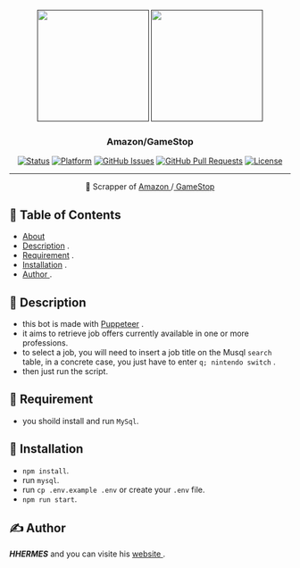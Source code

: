 <p align="center">
  <a href="" rel="noopener">
 <img width="200px" src="https://cdn.icon-icons.com/icons2/1195/PNG/512/1490889698-amazon_82521.png"></a>
  <a href="" rel="noopener">
 <img width="200px" src="https://companieslogo.com/img/orig/GME.D-1747435e.png"></a>
</p>

<h3 align="center">Amazon/GameStop</h3>

<div align="center">

[![Status](https://img.shields.io/badge/status-active-success.svg)]()
[![Platform](https://img.shields.io/badge/platform-reddit-orange.svg)](https://www.reddit.com/user/Wordbook_Bot)
[![GitHub Issues](https://img.shields.io/github/issues/kylelobo/The-Documentation-Compendium.svg)](https://github.com/kylelobo/The-Documentation-Compendium/issues)
[![GitHub Pull Requests](https://img.shields.io/github/issues-pr/kylelobo/The-Documentation-Compendium.svg)](https://github.com/kylelobo/The-Documentation-Compendium/pulls)
[![License](https://img.shields.io/badge/license-MIT-blue.svg)](/LICENSE)

</div>

---

<p align="center"> 🤖  Scrapper of  <a href="https://www.guichetemplois.gc.ca" > Amazon </a><span>/</span><a href="https://www.guichetemplois.gc.ca" > GameStop </a>
    <br> 
</p>

## 📝 Table of Contents

- [About](#about)
- [Description](#description) .
- [Requirement](#requirement) .
- [Installation](#installation) .
- [ Author ](#author) .

## 💭 Description <a name = "description"></a>

- this bot is made with <a href="https://pptr.dev">Puppeteer</a> .
- it aims to retrieve job offers currently available in one or more professions.
- to select a job, you will need to insert a job title on the Musql `search` table, in a concrete case, you just have to enter `q; nintendo switch` .
- then just run the script.

## 🧐 Requirement <a name = "requirement"></a>

- you shoild install and run `MySql`.

 <!-----    -->

## 🎈 Installation <a name = "installation"></a>

- `npm install`.
- run `mysql`.
- run `cp .env.example .env` or create your `.env` file.
- `npm run start`.

## ✍️ Author <a name = "author"></a>

**_HHERMES_** and you can visite his <a href="https://hermes-dev-fr.web.app">website </a>.
